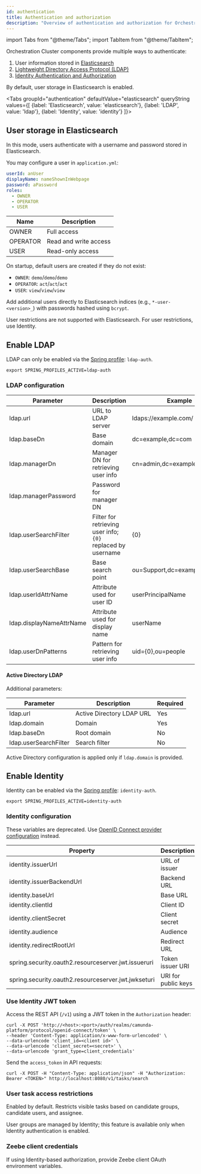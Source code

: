 ```yaml
---
id: authentication
title: Authentication and authorization
description: "Overview of authentication and authorization for Orchestration Cluster components."
---
```


import Tabs from "@theme/Tabs";
import TabItem from "@theme/TabItem";

Orchestration Cluster components provide multiple ways to authenticate:

1. User information stored in [Elasticsearch](#user-in-elasticsearch)
2. [Lightweight Directory Access Protocol (LDAP)](#ldap)
3. [Identity Authentication and Authorization](#identity)

By default, user storage in Elasticsearch is enabled.

<Tabs groupId="authentication" defaultValue="elasticsearch" queryString values={[
{label: 'Elasticsearch', value: 'elasticsearch'},
{label: 'LDAP', value: 'ldap'},
{label: 'Identity', value: 'identity'}
]}>

<TabItem value="elasticsearch">

## User storage in Elasticsearch

In this mode, users authenticate with a username and password stored in Elasticsearch.

You may configure a user in `application.yml`:

```yaml
userId: anUser
displayName: nameShownInWebpage
password: aPassword
roles:
  - OWNER
  - OPERATOR
  - USER
```

| Name     | Description           |
| -------- | --------------------- |
| OWNER    | Full access           |
| OPERATOR | Read and write access |
| USER     | Read-only access      |

On startup, default users are created if they do not exist:

- `OWNER`: `demo`/`demo`/`demo`
- `OPERATOR`: `act`/`act`/`act`
- `USER`: `view`/`view`/`view`

Add additional users directly to Elasticsearch indices (e.g., `*-user-<version>_`) with passwords hashed using `bcrypt`.

User restrictions are not supported with Elasticsearch. For user restrictions, use Identity.

</TabItem>

<TabItem value="ldap">

## Enable LDAP

LDAP can only be enabled via the [Spring profile](https://docs.spring.io/spring-boot/docs/current/reference/html/spring-boot-features.html#boot-features-profiles): `ldap-auth`.

```shell
export SPRING_PROFILES_ACTIVE=ldap-auth
```

### LDAP configuration

| Parameter                | Description                                                 | Example                      | Required |
| ------------------------ | ----------------------------------------------------------- | ---------------------------- | -------- |
| ldap.url                 | URL to LDAP server                                          | ldaps\://example.com/        | Yes      |
| ldap.baseDn              | Base domain                                                 | dc=example,dc=com            | Yes      |
| ldap.managerDn           | Manager DN for retrieving user info                         | cn=admin,dc=example,dc=com   | Yes      |
| ldap.managerPassword     | Password for manager DN                                     |                              | Yes      |
| ldap.userSearchFilter    | Filter for retrieving user info; `{0}` replaced by username | {0}                          | No       |
| ldap.userSearchBase      | Base search point                                           | ou=Support,dc=example,dc=com | No       |
| ldap.userIdAttrName      | Attribute used for user ID                                  | userPrincipalName            | No       |
| ldap.displayNameAttrName | Attribute used for display name                             | userName                     | No       |
| ldap.userDnPatterns      | Pattern for retrieving user info                            | uid={0},ou=people            | No       |

#### Active Directory LDAP

Additional parameters:

| Parameter             | Description               | Required |
| --------------------- | ------------------------- | -------- |
| ldap.url              | Active Directory LDAP URL | Yes      |
| ldap.domain           | Domain                    | Yes      |
| ldap.baseDn           | Root domain               | No       |
| ldap.userSearchFilter | Search filter             | No       |

Active Directory configuration is applied only if `ldap.domain` is provided.

</TabItem>

<TabItem value="identity">

## Enable Identity

Identity can be enabled via the [Spring profile](https://docs.spring.io/spring-boot/docs/current/reference/html/spring-boot-features.html#boot-features-profiles): `identity-auth`.

```shell
export SPRING_PROFILES_ACTIVE=identity-auth
```

### Identity configuration

These variables are deprecated. Use [OpenID Connect provider configuration](/self-managed/installation-methods/helm/configure/connect-to-an-oidc-provider.md) instead.

| Property                                            | Description         | Example                                                                                                                                                                |
| --------------------------------------------------- | ------------------- | ---------------------------------------------------------------------------------------------------------------------------------------------------------------------- |
| identity.issuerUrl                                  | URL of issuer       | [http://localhost:18080/auth/realms/camunda-platform](http://localhost:18080/auth/realms/camunda-platform)                                                             |
| identity.issuerBackendUrl                           | Backend URL         | [http://localhost:18080/auth/realms/camunda-platform](http://localhost:18080/auth/realms/camunda-platform)                                                             |
| identity.baseUrl                                    | Base URL            | [http://localhost:8084](http://localhost:8084)                                                                                                                         |
| identity.clientId                                   | Client ID           | cluster-component                                                                                                                                                      |
| identity.clientSecret                               | Client secret       | XALaRPl...s7dL7                                                                                                                                                        |
| identity.audience                                   | Audience            | cluster-component-api                                                                                                                                                  |
| identity.redirectRootUrl                            | Redirect URL        | [http://localhost:8080](http://localhost:8080)                                                                                                                         |
| spring.security.oauth2.resourceserver.jwt.issueruri | Token issuer URI    | [http://localhost:18080/auth/realms/camunda-platform](http://localhost:18080/auth/realms/camunda-platform)                                                             |
| spring.security.oauth2.resourceserver.jwt.jwkseturi | URI for public keys | [http://localhost:18080/auth/realms/camunda-platform/protocol/openid-connect/certs](http://localhost:18080/auth/realms/camunda-platform/protocol/openid-connect/certs) |

### Use Identity JWT token

Access the REST API (`/v1`) using a JWT token in the `Authorization` header:

```shell
curl -X POST 'http://<host>:<port>/auth/realms/camunda-platform/protocol/openid-connect/token' \
--header 'Content-Type: application/x-www-form-urlencoded' \
--data-urlencode 'client_id=<client id>' \
--data-urlencode 'client_secret=<secret>' \
--data-urlencode 'grant_type=client_credentials'
```

Send the `access_token` in API requests:

```shell
curl -X POST -H "Content-Type: application/json" -H "Authorization: Bearer <TOKEN>" http://localhost:8080/v1/tasks/search
```

### User task access restrictions

Enabled by default. Restricts visible tasks based on candidate groups, candidate users, and assignee.

User groups are managed by Identity; this feature is available only when Identity authentication is enabled.

### Zeebe client credentials

If using Identity-based authorization, provide Zeebe client OAuth environment variables.

</TabItem> </Tabs>
